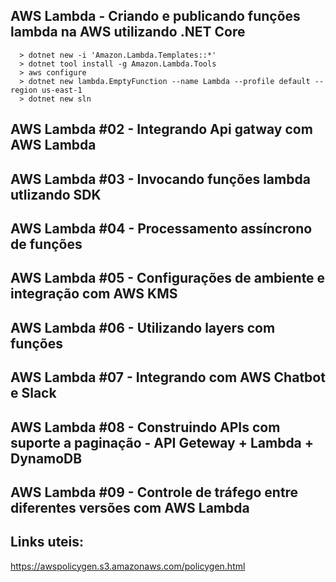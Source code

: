 ## AWS Lambda - Criando e publicando funções lambda na AWS utilizando .NET Core
```.netcore
  > dotnet new -i 'Amazon.Lambda.Templates::*'
  > dotnet tool install -g Amazon.Lambda.Tools
  > aws configure
  > dotnet new lambda.EmptyFunction --name Lambda --profile default --region us-east-1
  > dotnet new sln
```
## AWS Lambda #02 - Integrando Api gatway com AWS Lambda
## AWS Lambda #03 - Invocando funções lambda utlizando SDK
## AWS Lambda #04 - Processamento assíncrono de funções
## AWS Lambda #05 - Configurações de ambiente e integração com AWS KMS
## AWS Lambda #06 - Utilizando layers com funções
## AWS Lambda #07 - Integrando com AWS Chatbot e Slack
## AWS Lambda #08 - Construindo APIs com suporte a paginação - API Geteway + Lambda + DynamoDB
## AWS Lambda #09 - Controle de tráfego entre diferentes versões com AWS Lambda


## Links uteis:
https://awspolicygen.s3.amazonaws.com/policygen.html
